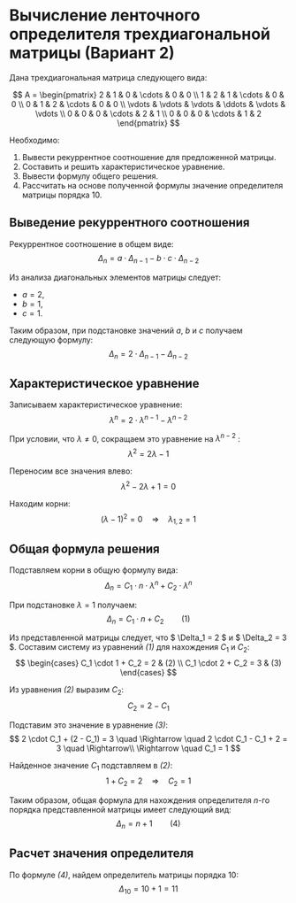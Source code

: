# Вычисление ленточного определителя трехдиагональной матрицы (Вариант 2)

Дана трехдиагональная матрица следующего вида:

$$    
A =     
 \begin{pmatrix}    
  2 & 1 & 0 & \cdots & 0 & 0 \\    
  1 & 2 & 1 & \cdots & 0 & 0 \\    
  0 & 1 & 2 & \cdots & 0 & 0 \\    
  \vdots  & \vdots & \vdots & \ddots & \vdots & \vdots  \\    
  0 & 0 & 0 & \cdots & 2 & 1 \\    
  0 & 0 & 0 & \cdots & 1 & 2     
 \end{pmatrix}    
$$

Необходимо:
1. Вывести рекуррентное соотношение для предложенной матрицы.  
2. Составить и решить характеристическое уравнение.  
3. Вывести формулу общего решения.  
4. Рассчитать на основе полученной формулы значение определителя матрицы порядка 10.  

## Выведение рекуррентного соотношения

Рекуррентное соотношение в общем виде:
$$
\Delta_n = a \cdot \Delta_{n-1} - b \cdot c \cdot \Delta_{n-2}
$$

Из анализа диагональных элементов матрицы следует:
- $a = 2$,
- $b = 1$,
- $c = 1$.

Таким образом, при подстановке значений $a$, $b$ и $c$ получаем следующую формулу:
$$
\Delta_n = 2 \cdot \Delta_{n-1} - \Delta_{n-2}
$$

## Характеристическое уравнение

Записываем характеристическое уравнение:
$$
\lambda^n = 2\cdot \lambda^{n-1} - \lambda^{n-2} 
$$ 

При условии, что $\lambda \neq 0$, сокращаем это уравнение на $\lambda^{n-2}$ :
$$ 
\lambda^2 = 2\lambda - 1 
$$ 

Переносим все значения влево:
$$ 
\lambda^2 - 2\lambda + 1 = 0 
$$ 

Находим корни:
$$ 
(\lambda - 1)^2 = 0 \quad \Rightarrow \quad \lambda_{1,2} = 1 
$$ 

## Общая формула решения

Подставляем корни в общую формулу вида:
$$
\Delta_n = C_1 \cdot n \cdot \lambda^n + C_2 \cdot \lambda^n
$$

При подстановке $\lambda = 1$ получаем:
$$
\Delta_n = C_1 \cdot n + C_2 \qquad (1)
$$

Из представленной матрицы следует, что $ \Delta_1 = 2 $ и $ \Delta_2 = 3 $. Составим систему из уравнений *(1)* для нахождения $C_1$ и $C_2$:
$$
\begin{cases}
C_1 \cdot 1 + C_2 = 2 & (2) \\ 
C_1 \cdot 2 + C_2 = 3 & (3)
\end{cases}
$$ 

Из уравнения *(2)* выразим $C_2$:
$$
C_2 = 2 - C_1
$$ 

Подставим это значение в уравнение *(3)*:
$$
2 \cdot C_1 + (2 - C_1) = 3 \quad  \Rightarrow \quad 2 \cdot C_1 - C_1 + 2 = 3 \quad  \Rightarrow\\ 
\Rightarrow \quad C_1 = 1
$$

Найденное значение $C_1$ подставляем в *(2)*:
$$
1 + C_2 = 2 \quad\Rightarrow \quad C_2 = 1 
$$

Таким образом, общая формула для нахождения определителя *n*-го порядка представленной матрицы имеет следующий вид:
$$
\Delta_n = n + 1 \qquad (4)
$$

## Расчет значения определителя 

По формуле *(4)*, найдем определитель матрицы порядка 10:
$$
\Delta_{10} = 10 + 1 = 11
$$